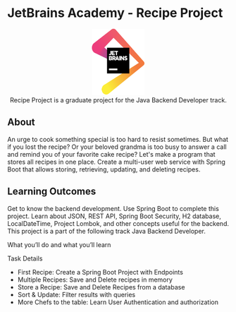 <h1>JetBrains Academy - Recipe Project</h1>

<p align="center">
<img src="./readmeimgs/68747470733a2f2f69637461636164656d792e636f6d2e6e672f77702d636f6e74656e742f75706c6f6164732f323032302f30322f3132303070782d4a6574427261696e735f4c6f676f5f323031362e7376675f2e706e67.png" width=120 height =150>
  <br>
Recipe Project is a graduate project for the Java Backend Developer track.
</p>



<h2>About</h2>
An urge to cook something special is too hard to resist sometimes. But what if you lost the recipe? Or your beloved grandma is too busy to answer a call and remind you of your favorite cake recipe? Let's make a program that stores all recipes in one place. Create a multi-user web service with Spring Boot that allows storing, retrieving, updating, and deleting recipes.

<h2>Learning Outcomes</h2>
Get to know the backend development. Use Spring Boot to complete this project. Learn about JSON, REST API, Spring Boot Security, H2 database, LocalDateTime, Project Lombok, and other concepts useful for the backend. This project is a part of the following track Java Backend Developer.

What you’ll do and what you’ll learn

Task Details

<ul>
<li>First Recipe: Create a Spring Boot Project with Endpoints</li>
<li>Multiple Recipes: Save and Delete recipes in memory</li>
<li>Store a Recipe: Save and Delete Recipes from a database</li>
<li>Sort & Update: Filter results with queries</li>
<li>More Chefs to the table: Learn User Authentication and authorization</li>
</ul>
